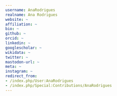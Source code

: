 ```yaml
---
username: AnaRodrigues
realname: Ana Rodrigues
website: ~
affiliation: ~
bio: ~
github: ~
orcid: ~
linkedin: ~
googlescholar: ~
wikidata: ~
twitter: ~
mastodon-url: ~
meta: ~
instagram: ~
redirect_from:
- /index.php/User:AnaRodrigues
- /index.php/Special:Contributions/AnaRodrigues
---
```

